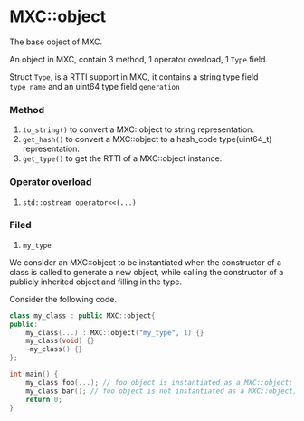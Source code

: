# MXC::object

The base object of MXC.

An object in MXC, contain 3 method, 1 operator overload, 1 `Type` field.

Struct `Type`, is a RTTI support in MXC, it contains a string type field `type_name` and an uint64 type
field `generation`

### Method

1. `to_string()`
   to convert a MXC::object to string representation.
2. `get_hash()`
   to convert a MXC::object to a hash_code type(uint64_t) representation.
3. `get_type()`
   to get the RTTI of a MXC::object instance.

### Operator overload

1. `std::ostream operator<<(...)`

### Filed

1. `my_type`

We consider an MXC::object to be instantiated when the constructor of a class is called to generate a new object, while
calling the constructor of a publicly inherited object and filling in the type.

Consider the following code.
```CPP
class my_class : public MXC::object{
public:
    my_class(...) : MXC::object("my_type", 1) {}
    my_class(void) {}
    ~my_class() {}
};

int main() {
    my_class foo(...); // foo object is instantiated as a MXC::object;
    my_class bar(); // foo object is not instantiated as a MXC::object;
    return 0;
}
```